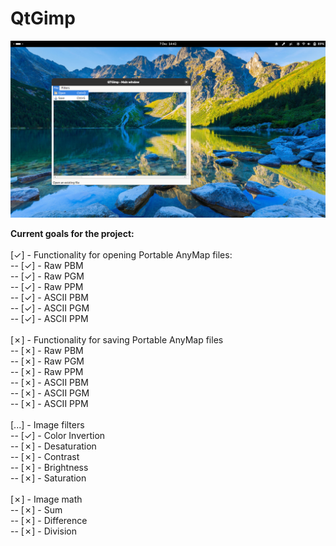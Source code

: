 # QtGimp

![Preview](https://github.com/wypchlo/qtgimp/blob/main/preview/qtgimp.jpg)

**Current goals for the project:** <br>
<br>
[✓] - Functionality for opening Portable AnyMap files: <br>
-- [✓] - Raw PBM <br>
-- [✓] - Raw PGM <br>
-- [✓] - Raw PPM <br> 
-- [✓] - ASCII PBM <br>
-- [✓] - ASCII PGM <br>
-- [✓] - ASCII PPM <br>
<br>
[✗] - Functionality for saving Portable AnyMap files <br>
-- [✗] - Raw PBM <br>
-- [✗] - Raw PGM <br>
-- [✗] - Raw PPM <br>
-- [✗] - ASCII PBM <br>
-- [✗] - ASCII PGM <br>
-- [✗] - ASCII PPM <br>
<br>
[...] - Image filters <br>
-- [✓] - Color Invertion <br>
-- [✗] - Desaturation <br>
-- [✗] - Contrast <br>
-- [✗] - Brightness <br>
-- [✗] - Saturation <br>
 <br>
[✗] - Image math <br>
-- [✗] - Sum <br>
-- [✗] - Difference <br>
-- [✗] - Division <br>
